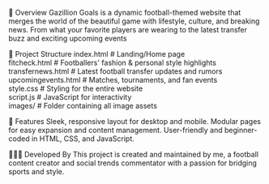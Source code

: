 🌟 Overview
Gazillion Goals is a dynamic football-themed website that merges the world of the beautiful game with lifestyle, culture, and breaking news. From what your favorite players are wearing to the latest transfer buzz and exciting upcoming events

📁 Project Structure
 index.html              # Landing/Home page  
 fitcheck.html           # Footballers' fashion & personal style highlights  
 transfernews.html       # Latest football transfer updates and rumors  
 upcomingevents.html     # Matches, tournaments, and fan events  
 style.css               # Styling for the entire website  
 script.js               # JavaScript for interactivity  
 images/                 # Folder containing all image assets  
 
🚀 Features
Sleek, responsive layout for desktop and mobile.
Modular pages for easy expansion and content management.
User-friendly and beginner-coded in HTML, CSS, and JavaScript.

👩🏽‍💻 Developed By
This project is created and maintained by me, a football content creator and social trends commentator with a passion for bridging sports and style.
